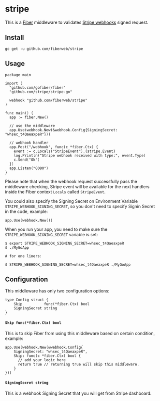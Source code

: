 # stripe
This is a [Fiber](https://github.com/gofiber/fiber) middleware to validates [Stripe webhooks](https://stripe.com/docs/webhooks) signed request.

## Install

```
go get -u github.com/fiberweb/stripe
```

## Usage

```
package main

import (
  "github.com/gofiber/fiber"
  "github.com/stripe/stripe-go"
  
  webhook "github.com/fiberweb/stripe"
)

func main() {
  app := fiber.New()
  
  // use the middleware
  app.Use(webhook.New(&webhook.Config{SigningSecret: "whsec_t4QaeaxpeR"}))
  
  // webhook handler
  app.Post("/webhook", func(c *fiber.Ctx) {
    event := c.Locals("StripeEvent").(stripe.Event)
    log.Println("Stripe webhook received with type:", event.Type)
    c.Send("Ok")
  })
  app.Listen("8080")
}
```

Please note that when the webhook request successfully pass the middleware checking, Stripe event will be available for the next handlers inside the Fiber context `Locals` called `StripeEvent`.

You could also specify the Signing Secret on Environment Variable `STRIPE_WEBHOOK_SIGNING_SECRET`, so you don't need to specify Signin Secret in the code, example:

```
app.Use(webhook.New())
```

When you run your app, you need to make sure the `STRIPE_WEBHOOK_SIGNING_SECRET` variable is set:

```
$ export STRIPE_WEBHOOK_SIGNING_SECRET=whsec_t4QaeaxpeR
$ ./MyGoApp

# for one liners:

$ STRIPE_WEBHOOK_SIGNING_SECRET=whsec_t4QaeaxpeR ./MyGoApp
```

## Configuration

This middleware has only two configuration options:

```
type Config struct {
	Skip          func(*fiber.Ctx) bool
	SigningSecret string
}
```

#### `Skip func(*fiber.Ctx) bool`
This is to skip Fiber from using this middleware based on certain condition, example:

```
app.Use(webhook.New(&webhook.Config{
    SigningSecret: "whsec_t4QaeaxpeR",
    Skip: func(c *fiber.Ctx) bool {
      // add your logic here
      return true // returning true will skip this middleware.
    }
}))
```

#### `SigningSecret string`
This is a webhook Signing Secret that you will get from Stripe dashboard.
